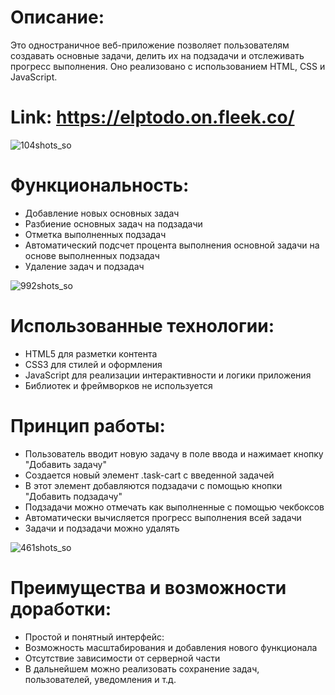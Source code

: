 # Описание:
Это одностраничное веб-приложение позволяет пользователям создавать основные задачи, делить их на подзадачи и отслеживать прогресс выполнения. Оно реализовано с использованием HTML, CSS и JavaScript.

# Link: https://elptodo.on.fleek.co/ 

![104shots_so](https://github.com/dilshod-egm/elptodo/assets/84387723/d0587c87-4fa4-45ef-8438-da7e3ed3880a)


# Функциональность:

- Добавление новых основных задач
- Разбиение основных задач на подзадачи
- Отметка выполненных подзадач
- Автоматический подсчет процента выполнения основной задачи на основе выполненных подзадач
- Удаление задач и подзадач

![992shots_so](https://github.com/dilshod-egm/elptodo/assets/84387723/753c2d0e-adad-456c-9ef6-f20f289746f4)

# Использованные технологии:
- HTML5 для разметки контента
- CSS3 для стилей и оформления
- JavaScript для реализации интерактивности и логики приложения
- Библиотек и фреймворков не используется

# Принцип работы:
- Пользователь вводит новую задачу в поле ввода и нажимает кнопку "Добавить задачу"
- Создается новый элемент .task-cart с введенной задачей
- В этот элемент добавляются подзадачи с помощью кнопки "Добавить подзадачу"
- Подзадачи можно отмечать как выполненные с помощью чекбоксов
- Автоматически вычисляется прогресс выполнения всей задачи
- Задачи и подзадачи можно удалять

![461shots_so](https://github.com/dilshod-egm/elptodo/assets/84387723/8cbbf97d-b600-4c9b-a5b2-4e443235b575)


# Преимущества и возможности доработки:
- Простой и понятный интерфейс:
- Возможность масштабирования и добавления нового функционала
- Отсутствие зависимости от серверной части
- В дальнейшем можно реализовать сохранение задач, пользователей, уведомления и т.д.
